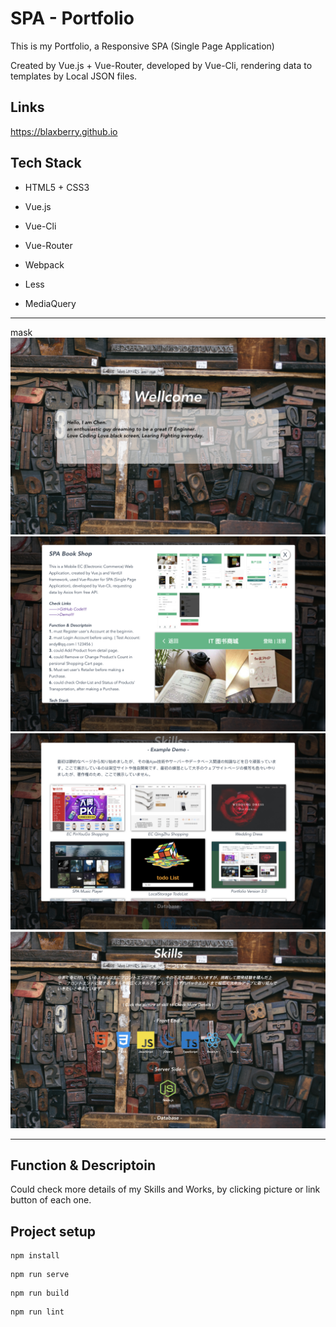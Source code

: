 # SPA - Portfolio

This is my Portfolio, a Responsive SPA (Single Page Application) 

Created by Vue.js + Vue-Router, developed by Vue-Cli, rendering data to templates by Local JSON files.


## Links
https://blaxberry.github.io



## Tech Stack

- HTML5 + CSS3

- Vue.js

- Vue-Cli

- Vue-Router

- Webpack

- Less

- MediaQuery

---

mask
![](./src/assets/upload/mask01.png)
![](./src/assets/upload/mask02.png)
![](./src/assets/upload/mask03.png)
![](./src/assets/upload/mask04.png)

---

## Function & Descriptoin

Could check more details of my Skills and Works, by clicking picture or link button of each one.



## Project setup
```
npm install
```
```
npm run serve
```
```
npm run build
```
```
npm run lint
```


